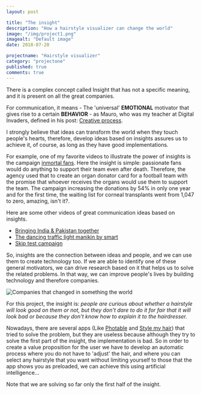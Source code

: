```yaml
---
layout: post

title: "The insight"
description: "How a hairstyle visualizer can change the world"
image: "/img/project1.png"
imagealt: "Default image"
date: 2018-07-20

projectname: "Hairstyle visualizer"
category: "projectone"
published: true
comments: true
---
```


There is a complex concept called Insight that has not a specific meaning, and it is present on all the great companies.

For communication, it means - The 'universal' **EMOTIONAL** motivator that gives rise to a certain **BEHAVIOR** - as Mauro, who was my teacher at Digital Invaders, defined in his post: [Creative process](https://medium.com/@maurott/proceso-creativo-680c02c2ca9b). 

I strongly believe that ideas can transform the world when they touch people's hearts, therefore, develop ideas based on insights assures us to achieve it, of course, as long as they have good implementations.

For example, one of my favorite videos to illustrate the power of insights is the campaign [inmortal fans](https://www.youtube.com/watch?v=1wnjwjZH2PA). Here the insight is simple: passionate fans would do anything to support their team even after death. Therefore, the agency used that to create an organ donator card for a football team with the promise that whoever receives the organs would use them to support the team. The campaign increasing the donations by 54% in only one year and for the first time, the waiting list for corneal transplants went from 1,047 to zero, amazing, isn't it?.

Here are some other videos of great communication ideas based on insights.
- [Bringing India & Pakistan together](https://www.youtube.com/watch?v=ts_4vOUDImE)
- [The dancing traffic light manikin by smart](https://www.youtube.com/watch?v=SB_0vRnkeOk)
- [Skip test campaign](https://www.youtube.com/watch?v=L8XV8FiUlhY)

So, insights are the connection between ideas and people, and we can use them to create technology too. If we are able to identify one of these general motivators, we can drive research based on it that helps us to solve the related problems. In that way, we can improve people's lives by building technology and therefore companies.

![Companies that changed in something the world](../../../../img-posts/hairstyle/insight-companies.png)

For this project, the insight is: *people are curious about whether a hairstyle will look good on them or not, but they don't dare to do it for fair that it will look bad or because they don't know how to explain it to the hairdresser.*

Nowadays, there are several apps (Like [Photable](https://play.google.com/store/apps/details?id=com.alphatech.photable&hl=en) and [Style my hair](https://www.lorealprofessionnel.co.uk/hair-looks/style-my-hair)) that tried to solve the problem, but they are useless because although they try to solve the first part of the insight, the implementation is bad. So in order to create a value proposition for the user we have to develop an automatic process where you do not have to 'adjust' the hair, and where you can select any hairstyle that you want without limiting yourself to those that the app shows you as preloaded, we can achieve this using artificial intelligence...

Note that we are solving so far only the first half of the insight. 
